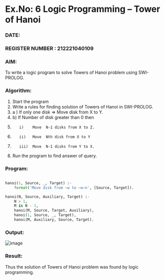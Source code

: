 # Ex.No: 6   Logic Programming – Tower of Hanoi 
### DATE:                                                                            
### REGISTER NUMBER : 212221040109
### AIM: 
To  write  a logic program  to solve Towers of Hanoi problem  using SWI-PROLOG. 
### Algorithm:
1. Start the program
2.  Write a rules for finding solution of Towers of Hanoi in SWI-PROLOG.
3.  a )	If only one disk  => Move disk from X to Y.
4.  b)	If Number of disk greater than 0 then
5.        i)	Move  N-1 disks from X to Z.
6.        ii)	Move  Nth disk from X to Y
7.        iii)	Move  N-1 disks from Y to X.
8. Run the program  to find answer of  query.

### Program:
```py

hanoi(1, Source, _, Target) :-
    format('Move disk from ~w to ~w~n', [Source, Target]).

hanoi(N, Source, Auxiliary, Target) :-
    N > 1,
    M is N - 1,
    hanoi(M, Source, Target, Auxiliary),
    hanoi(1, Source, _, Target),
    hanoi(M, Auxiliary, Source, Target).
```


### Output:

![image](https://github.com/nagaraj6618/AI_Lab_2023-24/assets/127173574/6cee3331-a593-4562-864d-2c43ed451f6a)


### Result:
Thus the solution of Towers of Hanoi problem was found by logic programming.
